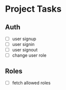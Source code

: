 # Project Tasks

## Auth

- [ ] user signup
- [ ] user signin
- [ ] user signout
- [ ] change user role

## Roles

- [ ] fetch allowed roles
